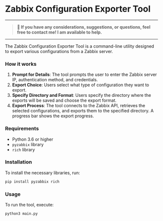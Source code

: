 # Zabbix Configuration Exporter Tool
---
> **📢 If you have any considerations, suggestions, or questions, feel free to contact me! I am available to help.**
---
The Zabbix Configuration Exporter Tool is a command-line utility designed to export various configurations from a Zabbix server.

### How it works

1. **Prompt for Details**: The tool prompts the user to enter the Zabbix server IP, authentication method, and credentials.
2. **Export Choice**: Users select what type of configuration they want to export.
3. **Specify Directory and Format**: Users specify the directory where the exports will be saved and choose the export format.
4. **Export Process**: The tool connects to the Zabbix API, retrieves the selected configurations, and exports them to the specified directory. A progress bar shows the export progress.

### Requirements
- Python 3.6 or higher
- `pyzabbix` library
- `rich` library

### Installation
To install the necessary libraries, run:
```bash
pip install pyzabbix rich
```

### Usage
To run the tool, execute:
```bash
python3 main.py
```
